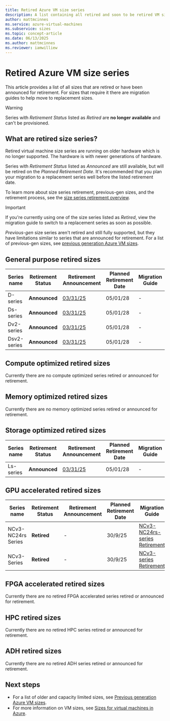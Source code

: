 ```yaml
---
title: Retired Azure VM size series 
description: A list containing all retired and soon to be retired VM size series and their replacement series.
author: mattmcinnes
ms.service: azure-virtual-machines
ms.subservice: sizes
ms.topic: concept-article
ms.date: 06/13/2025
ms.author: mattmcinnes
ms.reviewer: iamwilliew
---
```


# Retired Azure VM size series

This article provides a list of all sizes that are retired or have been announced for retirement. For sizes that require it there are migration guides to help move to replacement sizes.

> [!WARNING]
> Series with *Retirement Status* listed as *Retired* are **no longer available** and can't be provisioned.

## What are retired size series?
Retired virtual machine size series are running on older hardware which is no longer supported. The hardware is with newer generations of hardware.

Series with *Retirement Status* listed as *Announced* are still available, but will be retired on the *Planned Retirement Date*. It's recommended that you plan your migration to a replacement series well before the listed retirement date.

To learn more about size series retirement, previous-gen sizes, and the retirement process, see the [size series retirement overview](./retirement-overview.md).

> [!IMPORTANT] 
> If you're currently using one of the size series listed as *Retired*, view the migration guide to switch to a replacement series as soon as possible.

*Previous-gen* size series aren't retired and still fully supported, but they have limitations similar to series that are announced for retirement. For a list of previous-gen sizes, see [previous generation Azure VM sizes](../previous-gen-sizes-list.md).

## General purpose retired sizes

|Series name        | Retirement Status |Retirement Announcement                                            | Planned Retirement Date | Migration Guide |
|-------------------|-------------------|-------------------------------------------------------------------|-------------------------|-----------------|
| D-series          | **Announced**     | [03/31/25](https://azure.microsoft.com/updates?id=485569)         | 05/01/28                | -               |
| Ds-series         | **Announced**     | [03/31/25](https://azure.microsoft.com/updates?id=485569)         | 05/01/28                | -               |
| Dv2-series        | **Announced**     | [03/31/25](https://azure.microsoft.com/updates?id=485569)         | 05/01/28                | -               |
| Dsv2-series       | **Announced**     | [03/31/25](https://azure.microsoft.com/updates?id=485569)         | 05/01/28                | -               |

## Compute optimized retired sizes

Currently there are no compute optimized series retired or announced for retirement.

## Memory optimized retired sizes

Currently there are no memory optimized series retired or announced for retirement.

## Storage optimized retired sizes

|Series name        | Retirement Status |Retirement Announcement                                            | Planned Retirement Date | Migration Guide |
|-------------------|-------------------|-------------------------------------------------------------------|-------------------------|-----------------|
| Ls-series         | **Announced**     | [03/31/25](https://azure.microsoft.com/updates?id=485569)         | 05/01/28                | -               |

## GPU accelerated retired sizes

| Series name        | Retirement Status |Retirement Announcement      | Planned Retirement Date | Migration Guide |
|--------------------|-------------------|-----------------------------|-------------------------|-----------------|
| NCv3-NC24rs Series | **Retired**       | -                           | 30/9/25                 | [NCv3-NC24rs-series Retirement](../../ncv3-nc24rs-retirement.md) |
| NCv3-Series        | **Retired**       | -                           | 30/9/25                 | [NCv3-series Retirement](../../ncv3-retirement.md)     |

## FPGA accelerated retired sizes

Currently there are no retired FPGA accelerated series retired or announced for retirement.

## HPC retired sizes

Currently there are no retired HPC series retired or announced for retirement.


## ADH retired sizes

Currently there are no retired ADH series retired or announced for retirement.


## Next steps
- For a list of older and capacity limited sizes, see [Previous generation Azure VM sizes](../previous-gen-sizes-list.md).
- For more information on VM sizes, see [Sizes for virtual machines in Azure](../overview.md).
